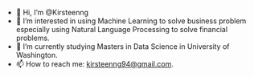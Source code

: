 - 👋 Hi, I’m @Kirsteenng
- 👀 I’m interested in using Machine Learning to solve business problem especially using Natural Language Processing to solve financial problems.
- 🌱 I’m currently studying Masters in Data Science in University of Washington.
- 📫 How to reach me: kirsteenng94@gmail.com.

<!---
Kirsteenng/Kirsteenng is a ✨ special ✨ repository because its `README.md` (this file) appears on your GitHub profile.
You can click the Preview link to take a look at your changes.
--->
